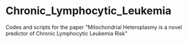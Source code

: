 # Chronic_Lymphocytic_Leukemia
Codes and scripts for the paper "Mitochondrial Heteroplasmy is a novel predictor of Chronic Lymphocytic Leukemia Risk"
